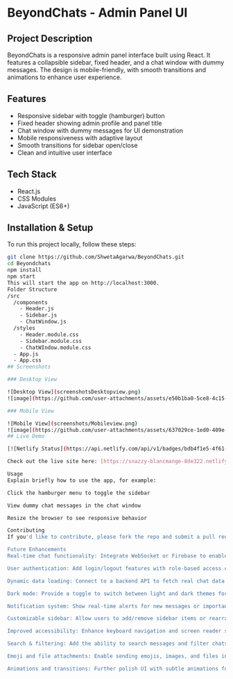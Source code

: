 # BeyondChats - Admin Panel UI

## Project Description
BeyondChats is a responsive admin panel interface built using React. It features a collapsible sidebar, fixed header, and a chat window with dummy messages. The design is mobile-friendly, with smooth transitions and animations to enhance user experience.

## Features
- Responsive sidebar with toggle (hamburger) button
- Fixed header showing admin profile and panel title
- Chat window with dummy messages for UI demonstration
- Mobile responsiveness with adaptive layout
- Smooth transitions for sidebar open/close
- Clean and intuitive user interface

## Tech Stack
- React.js
- CSS Modules
- JavaScript (ES6+)

## Installation & Setup
To run this project locally, follow these steps:

```bash
git clone https://github.com/ShwetaAgarwa/BeyondChats.git
cd Beyondchats
npm install
npm start
This will start the app on http://localhost:3000.
Folder Structure
/src
  /components
    - Header.js
    - Sidebar.js
    - ChatWindow.js
  /styles
    - Header.module.css
    - Sidebar.module.css
    - ChatWIndow.module.css
  - App.js
  - App.css
## Screenshots

### Desktop View

![Desktop View](screenshotsDesktopview.png)
![image](https://github.com/user-attachments/assets/e50b1ba0-5ce8-4c15-92d5-8635339e2b3f)

### Mobile View

![Mobile View](screenshots/Mobileview.png)
![image](https://github.com/user-attachments/assets/637029ce-1ed0-409e-84b4-047cc3d49013)
## Live Demo

[![Netlify Status](https://api.netlify.com/api/v1/badges/bdb4f1e5-4f61-49e0-b1db-405421ecee0e/deploy-status)](https://app.netlify.com/projects/snazzy-blancmange-8de322/deploys)

Check out the live site here: [https://snazzy-blancmange-8de322.netlify.app](https://snazzy-blancmange-8de322.netlify.app)

Usage
Explain briefly how to use the app, for example:

Click the hamburger menu to toggle the sidebar

View dummy chat messages in the chat window

Resize the browser to see responsive behavior

Contributing
If you'd like to contribute, please fork the repo and submit a pull request.

Future Enhancements
Real-time chat functionality: Integrate WebSocket or Firebase to enable live chat between users.

User authentication: Add login/logout features with role-based access control for admins and users.

Dynamic data loading: Connect to a backend API to fetch real chat data and user information.

Dark mode: Provide a toggle to switch between light and dark themes for better user experience.

Notification system: Show real-time alerts for new messages or important updates.

Customizable sidebar: Allow users to add/remove sidebar items or rearrange menu options.

Improved accessibility: Enhance keyboard navigation and screen reader support.

Search & filtering: Add the ability to search messages and filter chats by user or date.

Emoji and file attachments: Enable sending emojis, images, and files in chat.

Animations and transitions: Further polish UI with subtle animations for smoother interactions.
